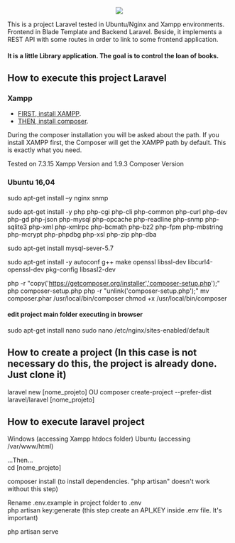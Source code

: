 <p align="center"><img src="https://laravel.com/assets/img/components/logo-laravel.svg"></p>

This is a project Laravel tested in Ubuntu/Nginx and Xampp environments.
Frontend in Blade Template and Backend Laravel.
Beside, it implements a REST API with some routes in order to link to some frontend application.

#### It is a little Library application. The goal is to control the loan of books.

## How to execute this project Laravel
### Xampp

- [FIRST, install XAMPP](https://www.apachefriends.org/pt_br/download.html).
- [THEN, install composer](https://getcomposer.org/).

During the composer installation you will be asked about the path. If you install XAMPP first, the Composer will get the XAMPP path by default. This is exactly what you need.

Tested on 7.3.15 Xampp Version and 1.9.3 Composer Version

### Ubuntu 16,04

sudo apt-get install –y nginx snmp

sudo apt-get install -y php php-cgi php-cli 
php-common php-curl php-dev php-gd php-json php-mysql php-opcache php-readline php-snmp php-sqlite3 php-xml php-xmlrpc php-bcmath php-bz2 php-fpm php-mbstring php-mcrypt php-phpdbg php-xsl php-zip php-dba

sudo apt-get install mysql-sever-5.7

sudo apt-get install -y autoconf g++ make openssl libssl-dev libcurl4-openssl-dev pkg-config libsasl2-dev

php -r "copy('https://getcomposer.org/installer','composer-setup.php');"
php composer-setup.php
php -r "unlink('composer-setup.php');"
mv composer.phar /usr/local/bin/composer
chmod +x /usr/local/bin/composer

#### edit project main folder executing in browser
sudo apt-get install nano
sudo nano /etc/nginx/sites-enabled/default

## How to create a project (In this case is not necessary do this, the project is already done. Just clone it)

laravel new [nome_projeto]
OU
composer create-project --prefer-dist laravel/laravel [nome_projeto]

## How to execute laravel project
Windows (accessing Xampp htdocs folder)
Ubuntu (accessing /var/www/html)

...Then...  
cd [nome_projeto]

composer install (to install dependencies. "php artisan" doesn't work without this step)  

Rename .env.example in project folder to .env  
php artisan key:generate (this step create an API_KEY inside .env file. It's important)  

php artisan serve
